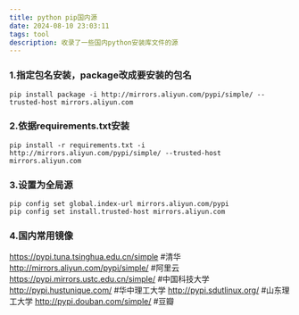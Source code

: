 ```yaml
---
title: python pip国内源
date: 2024-08-10 23:03:11
tags: tool
description: 收录了一些国内python安装库文件的源
---
```



### 1.指定包名安装，package改成要安装的包名
```
pip install package -i http://mirrors.aliyun.com/pypi/simple/ --trusted-host mirrors.aliyun.com
```
### 2.依据requirements.txt安装
```
pip install -r requirements.txt -i http://mirrors.aliyun.com/pypi/simple/ --trusted-host mirrors.aliyun.com
```

### 3.设置为全局源
```
pip config set global.index-url mirrors.aliyun.com/pypi
pip config set install.trusted-host mirrors.aliyun.com
```


### 4.国内常用镜像
https://pypi.tuna.tsinghua.edu.cn/simple     #清华
http://mirrors.aliyun.com/pypi/simple/       #阿里云
https://pypi.mirrors.ustc.edu.cn/simple/     #中国科技大学
http://pypi.hustunique.com/                  #华中理工大学
http://pypi.sdutlinux.org/                   #山东理工大学
http://pypi.douban.com/simple/               #豆瓣   
